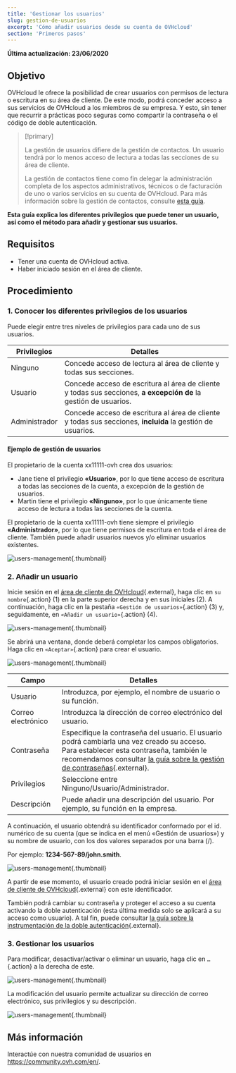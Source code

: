 ```yaml
---
title: 'Gestionar los usuarios'
slug: gestion-de-usuarios
excerpt: 'Cómo añadir usuarios desde su cuenta de OVHcloud'
section: 'Primeros pasos'
---
```


**Última actualización: 23/06/2020**

## Objetivo

OVHcloud le ofrece la posibilidad de crear usuarios con permisos de lectura o escritura en su área de cliente. De este modo, podrá conceder acceso a sus servicios de OVHcloud a los miembros de su empresa. Y esto, sin tener que recurrir a prácticas poco seguras como compartir la contraseña o el código de doble autenticación.

> [!primary]
>
> La gestión de usuarios difiere de la gestión de contactos. Un usuario tendrá por lo menos acceso de lectura a todas las secciones de su área de cliente.
>
> La gestión de contactos tiene como fin delegar la administración completa de los aspectos administrativos, técnicos o de facturación de uno o varios servicios en su cuenta de OVHcloud. Para más información sobre la gestión de contactos, consulte [esta guía](../gestion-de-los-contactos/).
>

**Esta guía explica los diferentes privilegios que puede tener un usuario, así como el método para añadir y gestionar sus usuarios.**

## Requisitos

- Tener una cuenta de OVHcloud activa.
- Haber iniciado sesión en el área de cliente.

## Procedimiento

### 1. Conocer los diferentes privilegios de los usuarios

Puede elegir entre tres niveles de privilegios para cada uno de sus usuarios.

| Privilegios | Detalles |
|----------------|----------------------------------------------------------------------------------------------------------------------|
| Ninguno | Concede acceso de lectura al área de cliente y todas sus secciones. |
| Usuario | Concede acceso de escritura al área de cliente y todas sus secciones, **a excepción de** la gestión de usuarios. |
| Administrador | Concede acceso de escritura al área de cliente y todas sus secciones, **incluida** la gestión de usuarios. |

#### Ejemplo de gestión de usuarios

El propietario de la cuenta xx11111-ovh crea dos usuarios:

- Jane tiene el privilegio **«Usuario»**, por lo que tiene acceso de escritura a todas las secciones de la cuenta, a excepción de la gestión de usuarios.
- Martin tiene el privilegio **«Ninguno»**, por lo que únicamente tiene acceso de lectura a todas las secciones de la cuenta.

El propietario de la cuenta xx11111-ovh tiene siempre el privilegio **«Administrador»**, por lo que tiene permisos de escritura en toda el área de cliente. También puede añadir usuarios nuevos y/o eliminar usuarios existentes.

![users-management](images/umv4.png){.thumbnail}

### 2. Añadir un usuario

Inicie sesión en el [área de cliente de OVHcloud](https://ca.ovh.com/auth/?action=gotomanager){.external}, haga clic en `su nombre`{.action} (1) en la parte superior derecha y en sus iniciales (2).
A continuación, haga clic en la pestaña `«Gestión de usuarios»`{.action} (3) y, seguidamente, en `«Añadir un usuario»`{.action} (4).

![users-management](images/hubusers.png){.thumbnail}

Se abrirá una ventana, donde deberá completar los campos obligatorios. Haga clic en `«Aceptar»`{.action} para crear el usuario.

![users-management](images/usersmanagement2.png){.thumbnail}

| Campo | Detalles |
|--------------|----------------------------------------------------------------------------------------------------------------------------------------------------------------------------------------------------------------------------------------------------------------------------------------------------------|
| Usuario | Introduzca, por ejemplo, el nombre de usuario o su función. |
| Correo electrónico | Introduzca la dirección de correo electrónico del usuario. |
| Contraseña | Especifique la contraseña del usuario. El usuario podrá cambiarla una vez creado su acceso. <br>Para establecer esta contraseña, también le recomendamos consultar [la guía sobre la gestión de contraseñas](../gestionar-su-contraseña){.external}. |
| Privilegios | Seleccione entre Ninguno/Usuario/Administrador. |
| Descripción | Puede añadir una descripción del usuario. Por ejemplo, su función en la empresa. |

A continuación, el usuario obtendrá su identificador conformado por el id. numérico de su cuenta (que se indica en el menú «Gestión de usuarios») y su nombre de usuario, con los dos valores separados por una barra (/).

Por ejemplo: **1234-567-89/john.smith**.

![users-management](images/usersmanagement3.png){.thumbnail}

A partir de ese momento, el usuario creado podrá iniciar sesión en el [área de cliente de OVHcloud](https://ca.ovh.com/auth/?action=gotomanager){.external} con este identificador. 

También podrá cambiar su contraseña y proteger el acceso a su cuenta activando la doble autenticación (esta última medida solo se aplicará a su acceso como usuario). A tal fin, puede consultar [la guía sobre la instrumentación de la doble autenticación](../proteger-su-cuenta-con-una-2FA/){.external}.

### 3\. Gestionar los usuarios

Para modificar, desactivar/activar o eliminar un usuario, haga clic en `…`{.action} a la derecha de este.

![users-management](images/usersmanagement4.png){.thumbnail}

La modificación del usuario permite actualizar su dirección de correo electrónico, sus privilegios y su descripción.

![users-management](images/usersmanagement6.png){.thumbnail}

## Más información

Interactúe con nuestra comunidad de usuarios en <https://community.ovh.com/en/>.
